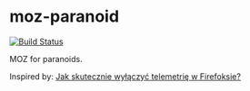 # moz-paranoid

[![Build Status](https://travis-ci.org/maciejlew/moz-paranoid.svg?branch=master)](https://travis-ci.org/maciejlew/moz-paranoid)

MOZ for paranoids.

Inspired by: [Jak skutecznie wyłączyć telemetrię w Firefoksie?][1]

[1]: https://www.dobreprogramy.pl/Jak-skutecznie-wylaczyc-telemetrie-w-Firefoksie-Jedno-klikniecie-to-za-malo,News,85414.html